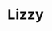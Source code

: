 ---
pid: pt293
title: Lizzy
location_transcription: Water
coordinates: "[-75.127863484662, 39.965477441301]"
zipcode: '19134'
gen_neighborhood: River Wards
neighborhood: Port Richmond
outside_phl: 
age: '5'
age_range: "<6"
instagram: 
image_file_name: pt_293.jpg
proposal_transcription: 
topic: Unknown
topic_summary: '0'
type: Other No Form
keywords_other: 
credit: Macy
image_labels: 
twitter: 
facebook: 
permalink: "/monuments/pt293/"
layout: item-page
---